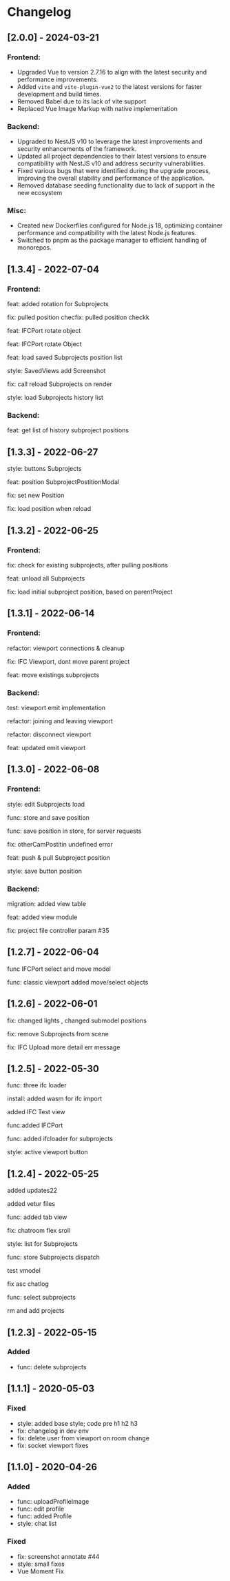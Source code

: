 # Changelog

## [2.0.0] - 2024-03-21

### Frontend:
- Upgraded Vue to version 2.7.16 to align with the latest security and performance improvements.
- Added `vite` and `vite-plugin-vue2` to the latest versions for faster development and build times.
- Removed Babel due to its lack of vite support
- Replaced Vue Image Markup with native implementation


### Backend:
- Upgraded to NestJS v10 to leverage the latest improvements and security enhancements of the framework.
- Updated all project dependencies to their latest versions to ensure compatibility with NestJS v10 and address security vulnerabilities.
- Fixed various bugs that were identified during the upgrade process, improving the overall stability and performance of the application.
- Removed database seeding functionality due to lack of support in the new ecosystem

### Misc:
- Created new Dockerfiles configured for Node.js 18, optimizing container performance and compatibility with the latest Node.js features.
- Switched to pnpm as the package manager to efficient handling of monorepos.



## [1.3.4] - 2022-07-04

### Frontend:

feat: added rotation for Subprojects

fix: pulled position checfix: pulled position checkk

feat: IFCPort rotate object

feat: IFCPort rotate Object

feat: load saved Subprojects position list

style: SavedViews add Screenshot

fix: call reload Subprojects on render

style: load Subprojects history list

### Backend:

feat: get list of history subproject positions

## [1.3.3] - 2022-06-27

style: buttons Subprojects

feat: position SubprojectPostitionModal

fix: set new Position

fix: load position when reload

## [1.3.2] - 2022-06-25

### Frontend:

fix: check for existing subprojects, after pulling positions

feat: unload all Subprojects

fix: load initial subproject position, based on parentProject

## [1.3.1] - 2022-06-14

### Frontend:

refactor: viewport connections & cleanup

fix: IFC Viewport, dont move parent project

feat: move existings subprojects

### Backend:

test: viewport emit implementation

refactor: joining and leaving viewport

refactor: disconnect viewport

feat: updated emit viewport


## [1.3.0] - 2022-06-08

### Frontend:

style: edit Subprojects load

func: store and save position

func: save position in store, for server requests

fix: otherCamPostitin undefined error

feat: push & pull Subproject position

style: save button position

### Backend:

migration: added view table

feat: added view module

fix: project file controller param #35

## [1.2.7] - 2022-06-04

func IFCPort select and move model

func: classic viewport added move/select objects

## [1.2.6] - 2022-06-01

fix: changed lights , changed submodel positions

fix: remove Subprojects from scene

fix: IFC Upload more detail err message


## [1.2.5] - 2022-05-30

func: three ifc loader

install: added wasm for ifc import

added IFC Test view

func:added IFCPort

func: added ifcloader for subprojects

style: active viewport button

## [1.2.4] - 2022-05-25

added updates22

added vetur files

func: added tab view

fix: chatroom flex sroll

style: list for Subprojects

func: store Subprojects dispatch

test vmodel

fix asc chatlog

func: select subprojects

rm and add projects

## [1.2.3] - 2022-05-15
### Added
- func: delete subprojects

## [1.1.1] - 2020-05-03
### Fixed
-  style: added base style; code pre h1 h2 h3
-  fix: changelog in dev env
-  fix: delete user from viewport on room change
-  fix: socket viewport fixes


## [1.1.0] - 2020-04-26
### Added
- func: uploadProfileImage
- func: edit profile
- func: added Profile
- style: chat list

### Fixed
- fix: screenshot annotate #44
- style: small fixes
- Vue Moment Fix
